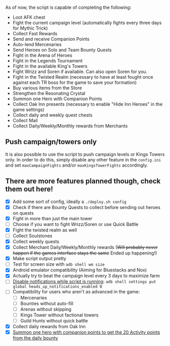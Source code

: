 As of now, the script is capable of completing the following:

* Loot AFK chest
* Fight the current campaign level (automatically fights every three days for Mythic Trick)
* Collect Fast Rewards
* Send and receive Companion Points
* Auto-lend Mercenaries
* Send Heroes on Solo and Team Bounty Quests
* Fight in the Arena of Heroes
* Fight in the Legends Tournament
* Fight in the available King's Towers
* Fight Wrizz and Soren if available. Can also open Soren for you.
* Fight in the Twisted Realm (necessary to have at least fought once against each TR boss for the game to save your formation)
* Buy various items from the Store
* Strengthen the Resonating Crystal
* Summon one Hero with Companion Points
* Collect Oak Inn presents (necessary to enable "Hide Inn Heroes" in the game settings)
* Collect daily and weekly quest chests
* Collect Mail
* Collect Daily/Weekly/Monthly rewards from Merchants

## Push campaign/towers only
It is also possible to use the script to push campaign levels or Kings Towers only. In order to do this, simply disable any other feature in the `config.ini` and set `maxCampaignFights` and/or `maxKingsTowerFights` accordingly.

## There are more features planned though, check them out here!

- [x] Add some sort of config, ideally a `./deploy.sh config`
- [x] Check if there are Bounty Quests to collect before sending out heroes on quests
- [x] Fight in more than just the main tower
- [ ] Choose if you want to fight Wrizz/Soren or use Quick Battle
- [x] Fight the twisted realm as well
- [ ] Collect Soulstones
- [x] Collect weekly quests
- [x] Collect Merchant Daily/Weekly/Monthly rewards (~~Will probably never happen if the games interface stays the same~~ Ended up happening!)
- [x] Make script output pretty
- [ ] Test for screen size with `adb shell wm size`
- [x] Android emulator compatibility (Aiming for Bluestacks and Nox)
- [x] Actually try to beat the campaign level every 3 days to maximize farm
- [ ] [Disable notifications while script is running](https://android.stackexchange.com/questions/194058/how-to-disable-peek-heads-up-notifications-globally-in-android-oreo): `adb shell settings put global heads_up_notifications_enabled 0`
- [ ] Compatibility for users who aren't as advanced in the game:
  - [ ] Mercenaries
  - [ ] Bounties without auto-fill
  - [ ] Arenas without skipping
  - [ ] Kings Tower without factional towers
  - [ ] Guild Hunts without quick battle
- [x] Collect daily rewards from Oak Inn
- [x] [Summon one hero with companion points to get the 20 Activity points from the daily bounty](https://github.com/zebscripts/AFK-Daily/discussions/34)
